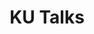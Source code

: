---
layout : "~/layouts/project.astro"
title : "KU Talks"
about: "Lorem Ipsum"
stacks : ["nextjs" , "tailwind"]
features : ["test","test"]
preview: https://lab.cs.sci.ku.ac.th
repository : https://github.com/SornchaiTheDev/cs-lab-typing
---